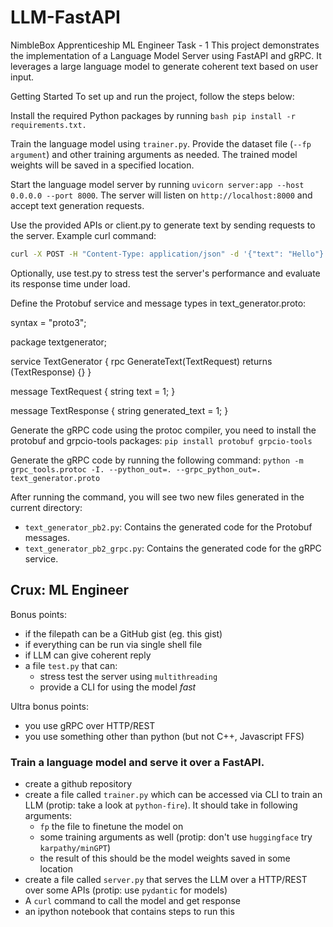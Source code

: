 # LLM-FastAPI
NimbleBox Apprenticeship ML Engineer Task - 1
This project demonstrates the implementation of a Language Model Server using FastAPI and gRPC. It leverages a large language model to generate coherent text based on user input. 

Getting Started
To set up and run the project, follow the steps below:

Install the required Python packages by running 
    ```bash
    pip install -r requirements.txt.
    ```

Train the language model using `trainer.py`. Provide the dataset file (`--fp argument`) and other training arguments as needed. The trained model weights will be saved in a specified location.

Start the language model server by running `uvicorn server:app --host 0.0.0.0 --port 8000`. The server will listen on `http://localhost:8000` and accept text generation requests.

Use the provided APIs or client.py to generate text by sending requests to the server. Example curl command: 
```bash
curl -X POST -H "Content-Type: application/json" -d '{"text": "Hello"}' http://localhost:8000/generate
```
Optionally, use test.py to stress test the server's performance and evaluate its response time under load.

Define the Protobuf service and message types in text_generator.proto:

syntax = "proto3";

package textgenerator;

service TextGenerator {
  rpc GenerateText(TextRequest) returns (TextResponse) {}
}

message TextRequest {
  string text = 1;
}

message TextResponse {
  string generated_text = 1;
}

Generate the gRPC code using the protoc compiler, you need to install the protobuf and grpcio-tools packages:
`pip install protobuf grpcio-tools`

Generate the gRPC code by running the following command:
`python -m grpc_tools.protoc -I. --python_out=. --grpc_python_out=. text_generator.proto`

After running the command, you will see two new files generated in the current directory:
- `text_generator_pb2.py`: Contains the generated code for the Protobuf messages.
- `text_generator_pb2_grpc.py`: Contains the generated code for the gRPC service.

## Crux: ML Engineer

Bonus points:
- if the filepath can be a GitHub gist (eg. this gist)
- if everything can be run via single shell file
- if LLM can give coherent reply
- a file `test.py` that can:
  - stress test the server using `multithreading`
  - provide a CLI for using the model *fast*

Ultra bonus points:
- you use gRPC over HTTP/REST
- you use something other than python (but not C++, Javascript FFS)

### Train a language model and serve it over a FastAPI.

- create a github repository
- create a file called `trainer.py` which can be accessed via CLI to train an LLM (protip: take a look at `python-fire`). It should take in following arguments:
  - `fp` the file to finetune the model on
  - some training arguments as well (protip: don't use `huggingface` try `karpathy/minGPT`)
  - the result of this should be the model weights saved in some location
- create a file called `server.py` that serves the LLM over a HTTP/REST over some APIs (protip: use `pydantic` for models)
- A `curl` command to call the model and get response
- an ipython notebook that contains steps to run this
